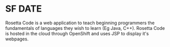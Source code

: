 # SF DATE

Rosetta Code is a web application to teach beginning programmers the fundamentals of languages they wish to learn (Eg Java, C++). Rosetta Code is hosted in the cloud through OpenShift and uses JSP to display it's webpages.
